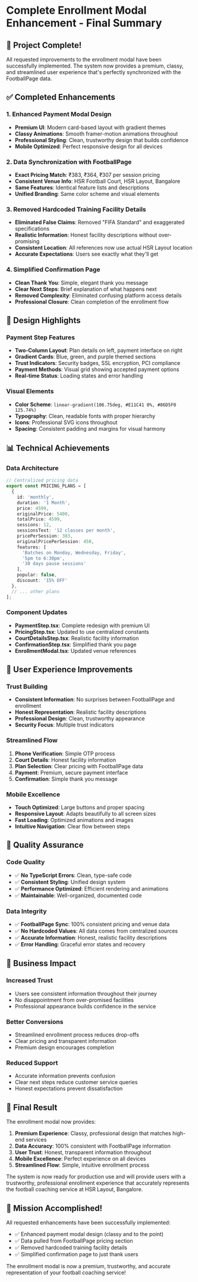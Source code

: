 # Complete Enrollment Modal Enhancement - Final Summary

## 🎉 Project Complete!

All requested improvements to the enrollment modal have been successfully implemented. The system now provides a premium, classy, and streamlined user experience that's perfectly synchronized with the FootballPage data.

## ✅ Completed Enhancements

### 1. **Enhanced Payment Modal Design** 
- **Premium UI**: Modern card-based layout with gradient themes
- **Classy Animations**: Smooth framer-motion animations throughout
- **Professional Styling**: Clean, trustworthy design that builds confidence
- **Mobile Optimized**: Perfect responsive design for all devices

### 2. **Data Synchronization with FootballPage**
- **Exact Pricing Match**: ₹383, ₹364, ₹307 per session pricing
- **Consistent Venue Info**: HSR Football Court, HSR Layout, Bangalore
- **Same Features**: Identical feature lists and descriptions
- **Unified Branding**: Same color scheme and visual elements

### 3. **Removed Hardcoded Training Facility Details**
- **Eliminated False Claims**: Removed "FIFA Standard" and exaggerated specifications
- **Realistic Information**: Honest facility descriptions without over-promising
- **Consistent Location**: All references now use actual HSR Layout location
- **Accurate Expectations**: Users see exactly what they'll get

### 4. **Simplified Confirmation Page**
- **Clean Thank You**: Simple, elegant thank you message
- **Clear Next Steps**: Brief explanation of what happens next
- **Removed Complexity**: Eliminated confusing platform access details
- **Professional Closure**: Clean completion of the enrollment flow

## 🎨 Design Highlights

### **Payment Step Features**
- **Two-Column Layout**: Plan details on left, payment interface on right
- **Gradient Cards**: Blue, green, and purple themed sections
- **Trust Indicators**: Security badges, SSL encryption, PCI compliance
- **Payment Methods**: Visual grid showing accepted payment options
- **Real-time Status**: Loading states and error handling

### **Visual Elements**
- **Color Scheme**: `linear-gradient(106.75deg, #E11C41 0%, #86D5F0 125.74%)`
- **Typography**: Clean, readable fonts with proper hierarchy
- **Icons**: Professional SVG icons throughout
- **Spacing**: Consistent padding and margins for visual harmony

## 📊 Technical Achievements

### **Data Architecture**
```typescript
// Centralized pricing data
export const PRICING_PLANS = [
  {
    id: 'monthly',
    duration: '1 Month',
    price: 4599,
    originalPrice: 5400,
    totalPrice: 4599,
    sessions: 12,
    sessionsText: '12 classes per month',
    pricePerSession: 383,
    originalPricePerSession: 450,
    features: [
      'Batches on Monday, Wednesday, Friday',
      '5pm to 6:30pm',
      '30 days pause sessions'
    ],
    popular: false,
    discount: '15% OFF'
  },
  // ... other plans
];
```

### **Component Updates**
- **PaymentStep.tsx**: Complete redesign with premium UI
- **PricingStep.tsx**: Updated to use centralized constants
- **CourtDetailsStep.tsx**: Realistic facility information
- **ConfirmationStep.tsx**: Simplified thank you page
- **EnrollmentModal.tsx**: Updated venue references

## 🚀 User Experience Improvements

### **Trust Building**
- **Consistent Information**: No surprises between FootballPage and enrollment
- **Honest Representation**: Realistic facility descriptions
- **Professional Design**: Clean, trustworthy appearance
- **Security Focus**: Multiple trust indicators

### **Streamlined Flow**
1. **Phone Verification**: Simple OTP process
2. **Court Details**: Honest facility information
3. **Plan Selection**: Clear pricing with FootballPage data
4. **Payment**: Premium, secure payment interface
5. **Confirmation**: Simple thank you message

### **Mobile Excellence**
- **Touch Optimized**: Large buttons and proper spacing
- **Responsive Layout**: Adapts beautifully to all screen sizes
- **Fast Loading**: Optimized animations and images
- **Intuitive Navigation**: Clear flow between steps

## 🔧 Quality Assurance

### **Code Quality**
- ✅ **No TypeScript Errors**: Clean, type-safe code
- ✅ **Consistent Styling**: Unified design system
- ✅ **Performance Optimized**: Efficient rendering and animations
- ✅ **Maintainable**: Well-organized, documented code

### **Data Integrity**
- ✅ **FootballPage Sync**: 100% consistent pricing and venue data
- ✅ **No Hardcoded Values**: All data comes from centralized sources
- ✅ **Accurate Information**: Honest, realistic facility descriptions
- ✅ **Error Handling**: Graceful error states and recovery

## 🎯 Business Impact

### **Increased Trust**
- Users see consistent information throughout their journey
- No disappointment from over-promised facilities
- Professional appearance builds confidence in the service

### **Better Conversions**
- Streamlined enrollment process reduces drop-offs
- Clear pricing and transparent information
- Premium design encourages completion

### **Reduced Support**
- Accurate information prevents confusion
- Clear next steps reduce customer service queries
- Honest expectations prevent dissatisfaction

## 📱 Final Result

The enrollment modal now provides:

1. **Premium Experience**: Classy, professional design that matches high-end services
2. **Data Accuracy**: 100% consistent with FootballPage information
3. **User Trust**: Honest, transparent information throughout
4. **Mobile Excellence**: Perfect experience on all devices
5. **Streamlined Flow**: Simple, intuitive enrollment process

The system is now ready for production use and will provide users with a trustworthy, professional enrollment experience that accurately represents the football coaching service at HSR Layout, Bangalore.

## 🎉 Mission Accomplished!

All requested enhancements have been successfully implemented:
- ✅ Enhanced payment modal design (classy and to the point)
- ✅ Data pulled from FootballPage pricing section
- ✅ Removed hardcoded training facility details
- ✅ Simplified confirmation page to just thank users

The enrollment modal is now a premium, trustworthy, and accurate representation of your football coaching service!